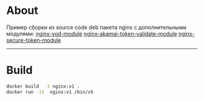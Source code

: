 # About
 Пример сборки из source code deb пакета nginx c дополнительными модулями:
 [nginx-vod-module](https://github.com/kaltura/nginx-vod-module)
 [nginx-akamai-token-validate-module](https://github.com/kaltura/nginx-akamai-token-validate-module)
 [nginx-secure-token-module](https://github.com/kaltura/nginx-secure-token-module)
 
***
# Build
```bash
docker build  -t nginx:v1 .
docker run -it  nginx:v1 /bin/sh
```
